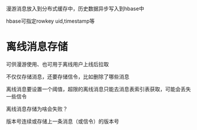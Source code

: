 漫游消息放入到分布式缓存中，历史数据异步写入到hbase中

hbase可指定rowkey uid,timestamp等

# 离线消息存储

可供漫游使用、也可用于离线用户上线后拉取

不仅仅存储消息，还要存储信令，比如删除了哪些消息

离线消息要设置一个阈值，超限的离线消息只能去消息表索引表获取，可能会丢失一些信令

离线消息存储为啥会失败？

版本号连续或存储上一条消息（或信令）的版本号

